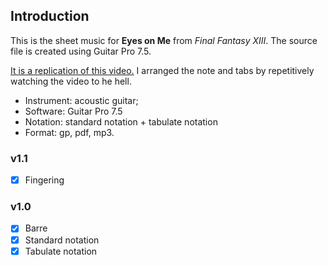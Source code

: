 ## Introduction

This is the sheet music for **Eyes on Me** from *Final Fantasy XIII*. The source file is created using Guitar Pro 7.5.


[It is a replication of this video.](https://www.youtube.com/watch?v=PQuGDFJHw20) I arranged the note and tabs by repetitively watching the video to he hell.

- Instrument: acoustic guitar;
- Software: Guitar Pro 7.5
- Notation: standard notation + tabulate notation
- Format: gp, pdf, mp3.

### v1.1

- [x] Fingering

### v1.0

- [x] Barre
- [x] Standard notation
- [x] Tabulate notation 
